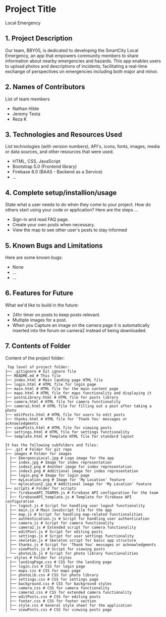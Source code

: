 # Project Title
Local Emergency
## 1. Project Description
Our team, BBY05, is dedicated to developing the SmartCity Local Emergency, an app that empowers community members to share information about nearby emergencies and hazards. This app enables users to upload photos and descriptions of incidents, facilitating a real-time exchange of perspectives on emergencies including both major and minor.

## 2. Names of Contributors
List of team members 
* Nathan Hilde
* Jeremy Testa
* Reza K
	
## 3. Technologies and Resources Used
List technologies (with version numbers), API's, icons, fonts, images, media or data sources, and other resources that were used.
* HTML, CSS, JavaScript
* Bootstrap 5.0 (Frontend library)
* Firebase 8.0 (BAAS - Backend as a Service)
* ...

## 4. Complete setup/installion/usage
State what a user needs to do when they come to your project.  How do others start using your code or application?
Here are the steps ...
* Sign-in and read FAQ page.
* Create your own posts when necessary.
* View the map to see other user's posts to stay informed

## 5. Known Bugs and Limitations
Here are some known bugs:
* None
* ...
* ...

## 6. Features for Future
What we'd like to build in the future:
* 24hr timer on posts to keep posts relevant.
* Multiple images for a post.
* When you Capture an image on the camera page it is automatically inserted into the forum on camera2 instead of being downloaded.
	
## 7. Contents of Folder
Content of the project folder:

```
 Top level of project folder:
├── .gitignore # Git ignore file
├── README.md # This file
├── index.html # Main landing page HTML file
├── login.html # HTML file for login page
├── main.html # HTML file for the main content page
├── maps.html # HTML file for maps functionality and displaying it
├── postsLibrary.html # HTML file for posts library
├── camera.html # HTML file for camera functionality
├── camera2.html # HTML file for filling out a post after taking a photo
├── editPosts.html # HTML file for users to edit posts
├── thanks.html # HTML file for 'Thank You' messages or acknowledgments
├── viewPosts.html # HTML file for viewing posts
├── settings.html # HTML file for settings functionality
└── template.html # Template HTML file for standard layout

It has the following subfolders and files:
├── .git # Folder for git repo
├── images # Folder for images
│ ├── EmergencyLocal.jpg # Logo image for the app
│ ├── index.jpg # Image for index representation
│ ├── index2.png # Another image for index representation
│ ├── index3.png # Additional image for index representation
│ ├── login.png # Image for login page
│ ├── myLocation.png # Image for 'My Location' feature
│ └── mylocation2.jpg # Additional image for 'My Location' feature
├── scripts # Folder for scripts
│ ├── firebaseAPI_TEAM99.js # Firebase API configuration for the team
│ ├── firebaseAPI_template.js # Template for Firebase API configuration
│ ├── logout.js # Script for handling user logout functionality
│ ├── main.js # Main JavaScript file for the app
│ ├── map.js # Script for handling map-related functionalities
│ ├── authentication.js # Script for handling user authentication
│ ├── camera.js # Script for camera functionality
│ ├── camera2.js # Extended script for camera functionality
│ ├── editPost.js # Script for editing posts
│ ├── settings.js # Script for user settings functionality
│ ├── skeleton.js # Skeleton script for basic app structure
│ ├── thanks.js # Script for 'Thank You' messages or acknowledgments
│ ├── viewPosts.js # Script for viewing posts
│ └── photoLib.js # Script for photo library functionalities
├── styles # Folder for styles
│ ├── landingPage.css # CSS for the landing page
│ ├── login.css # CSS for login page
│ ├── maps.css # CSS for maps page
│ ├── photoLib.css # CSS for photo library
│ ├── settings.css # CSS for settings page
│ ├── background.css # CSS for background styles
│ ├── camera.css # CSS for camera functionality
│ ├── camera2.css # CSS for extended camera functionality
│ ├── editPosts.css # CSS for editing posts
│ ├── footer.css # CSS for footer section
│ ├── style.css # General style sheet for the application
│ └── viewPosts.css # CSS for viewing posts page



```


